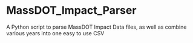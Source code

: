 # MassDOT_Impact_Parser
A Python script to parse MassDOT Impact Data files, as well as combine various years into one easy to use CSV
